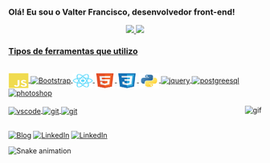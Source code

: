 ### Olá! Eu sou o Valter Francisco, desenvolvedor front-end!
<div align="center">
<a href="https://github.com/valter-francisco-jr">
<img height="160em" src="https://github-readme-stats.vercel.app/api?username=valter-francisco-jr&show_icons=true&theme=merko">
<img height="160em" src="https://github-readme-stats.vercel.app/api/top-langs/?username=Valter-Francisco-jr&layout=compact&langs_count=7&theme=merko"/>
</div>
  
### Tipos de ferramentas que utilizo

<div style="display: inline_block"><br>
  <img align="center" alt="Js" height="30" width="40" src="https://raw.githubusercontent.com/devicons/devicon/master/icons/javascript/javascript-plain.svg">
  <img align="center" alt="Bootstrap" height="30" width="40" src="https://cdn.jsdelivr.net/gh/devicons/devicon/icons/bootstrap/bootstrap-plain.svg">
  <img align="center" alt="React" height="30" width="40" src="https://raw.githubusercontent.com/devicons/devicon/master/icons/react/react-original.svg">
  <img align="center" alt="HTML5" height="30" width="40" src="https://raw.githubusercontent.com/devicons/devicon/master/icons/html5/html5-original.svg">
  <img align="center" alt="CSS" height="30" width="40" src="https://raw.githubusercontent.com/devicons/devicon/master/icons/css3/css3-original.svg">
  <img align="center" alt="Python" height="30" width="40" src="https://raw.githubusercontent.com/devicons/devicon/master/icons/python/python-original.svg">
   <img align="center" alt="jquery" height="30" width="40" src="https://cdn.jsdelivr.net/gh/devicons/devicon/icons/jquery/jquery-original-wordmark.svg">
   <img align="center" alt="postgreesql" height="30" width="40" src="https://cdn.jsdelivr.net/gh/devicons/devicon/icons/postgresql/postgresql-original-wordmark.svg"/>
   <img align="center" alt="photoshop" height="30" width="40" src="https://cdn.jsdelivr.net/gh/devicons/devicon/icons/photoshop/photoshop-plain.svg" />
</div>


<div style="display: inline_block"><br/>
<img align="center" alt="vscode" height="30" width="40"  src="https://cdn.jsdelivr.net/gh/devicons/devicon/icons/visualstudio/visualstudio-plain.svg">
<img align="center" alt="git" height="30" width="40" src="https://cdn.jsdelivr.net/gh/devicons/devicon/icons/git/git-original.svg">
<img align="center" alt="git"  height="30" width="40" src="https://cdn.jsdelivr.net/gh/devicons/devicon/icons/github/github-original.svg">
<img align="right" alt="gif" height="100" src="https://imgur.com/Xpqm0I4.gif">
</div>
<br>

[![Blog](https://img.shields.io/website?label=MeuPortifolio.com&style=for-the-badge&url=https://meu-portfolio-valter-francisco.netlify.app/)](https://meu-portfolio-valter-francisco.netlify.app)
[![LinkedIn](https://img.shields.io/badge/LinkedIn-0077B5?style=for-the-badge&logo=linkedin&logoColor=white)](https://www.linkedin.com/in/valter-francisco2208/)
[![LinkedIn](https://img.shields.io/badge/Instagram-E4405F?style=for-the-badge&logo=instagram&logoColor=white)](https://www.instagram.com/valterr.jr/)
  
![Snake animation](https://github.com/Valter-Francisco-jr/Valter-Francisco-jr/blob/output/github-contribution-grid-snake.svg)

